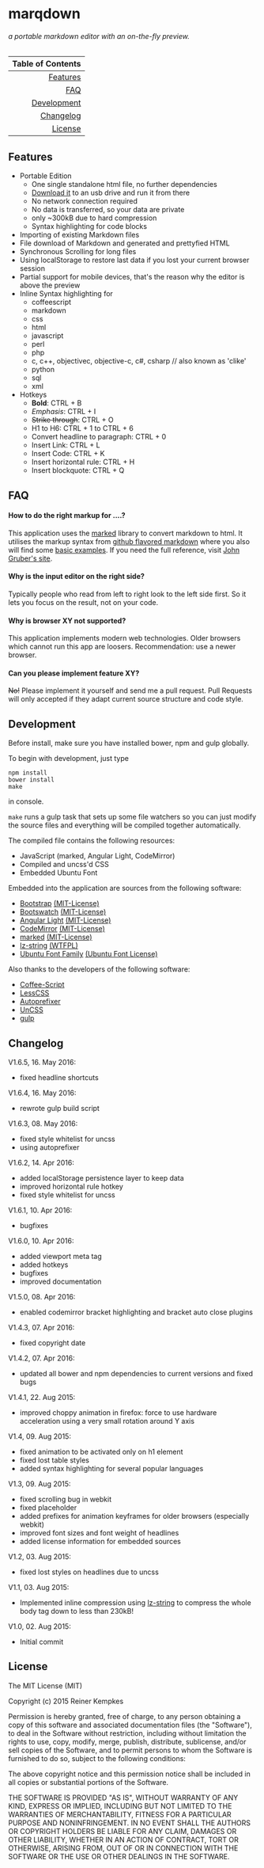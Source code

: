 # marqdown

###### a portable markdown editor with an on-the-fly preview.

|Table of Contents|
|--:|
|[Features](#features)|
|[FAQ](#faq)|
|[Development](#development)|
|[Changelog](#changelog)|
|[License](#license)|

## Features

- Portable Edition
	- One single standalone html file, no further dependencies
	- [Download it](#download-portable) to an usb drive and run it from there
	- No network connection required
	- No data is transferred, so your data are private
	- only ~300kB due to hard compression
	- Syntax highlighting for code blocks
- Importing of existing Markdown files
- File download of Markdown and generated and prettyfied HTML
- Synchronous Scrolling for long files
- Using localStorage to restore last data if you lost your current browser session
- Partial support for mobile devices, that's the reason why the editor is above the preview
- Inline Syntax highlighting for
	- coffeescript
	- markdown
	- css
	- html
	- javascript
	- perl
	- php
	- c, c++, objectivec, objective-c, c#, csharp // also known as 'clike'
	- python
	- sql
	- xml
- Hotkeys
	- **Bold**: CTRL + B
	- *Emphasis*: CTRL + I
	- ~~Strike through~~: CTRL + O
	- H1 to H6: CTRL + 1 to CTRL + 6
	- Convert headline to paragraph: CTRL + 0
	- Insert Link: CTRL + L
	- Insert Code: CTRL + K
	- Insert horizontal rule: CTRL + H
	- Insert blockquote: CTRL + Q

## FAQ

#### How to do the right markup for ....?
This application uses the [marked](https://github.com/chjj/marked) library to convert markdown to html.
It utilises the markup syntax from [github flavored markdown](https://help.github.com/articles/github-flavored-markdown/) where you also will find some [basic examples](https://help.github.com/articles/markdown-basics/).
If you need the full reference, visit [John Gruber's site](https://daringfireball.net/projects/markdown/).

#### Why is the input editor on the right side?
Typically people who read from left to right look to the left side first.
So it lets you focus on the result, not on your code.

#### Why is browser XY not supported?
This application implements modern web technologies.
Older browsers which cannot run this app are loosers.
Recommendation: use a newer browser.

#### Can you please implement feature XY?
~~No!~~
Please implement it yourself and send me a pull request.
Pull Requests will only accepted if they adapt current source structure and code style.

## Development

Before install, make sure you have installed bower, npm and gulp globally.

To begin with development, just type
```
npm install
bower install
make
```
in console.

```make``` runs a gulp task that sets up some file watchers so you can just modify the source files
and everything will be compiled together automatically.

The compiled file contains the following resources:
- JavaScript (marked, Angular Light, CodeMirror)
- Compiled and uncss'd CSS
- Embedded Ubuntu Font

Embedded into the application are sources from the following software:
- [Bootstrap](http://getbootstrap.com/) [(MIT-License)](https://github.com/twbs/bootstrap/blob/master/LICENSE)
- [Bootswatch](http://bootswatch.com/) [(MIT-License)](https://github.com/thomaspark/bootswatch/blob/gh-pages/LICENSE)
- [Angular Light](http://angularlight.org/) [(MIT-License)](https://github.com/lega911/angular-light/blob/master/LICENSE)
- [CodeMirror](http://codemirror.net/) [(MIT-License)](https://github.com/codemirror/CodeMirror/blob/master/LICENSE)
- [marked](https://github.com/chjj/marked) [(MIT-License)](https://github.com/chjj/marked/blob/master/LICENSE)
- [lz-string](https://github.com/pieroxy/lz-string) [(WTFPL)](https://github.com/pieroxy/lz-string/blob/master/LICENSE.txt)
- [Ubuntu Font Family](https://www.google.com/fonts#UsePlace:use/Collection:Ubuntu) [(Ubuntu Font License)](http://font.ubuntu.com/licence/)

Also thanks to the developers of the following software:
- [Coffee-Script](http://coffeescript.org/)
- [LessCSS](http://lesscss.org/)
- [Autoprefixer](https://github.com/postcss/autoprefixer)
- [UnCSS](https://github.com/giakki/uncss)
- [gulp](http://gulpjs.com/)

## Changelog

V1.6.5, 16. May 2016:
- fixed headline shortcuts

V1.6.4, 16. May 2016:
- rewrote gulp build script

V1.6.3, 08. May 2016:
- fixed style whitelist for uncss
- using autoprefixer

V1.6.2, 14. Apr 2016:
- added localStorage persistence layer to keep data
- improved horizontal rule hotkey
- fixed style whitelist for uncss

V1.6.1, 10. Apr 2016:
- bugfixes

V1.6.0, 10. Apr 2016:
- added viewport meta tag
- added hotkeys
- bugfixes
- improved documentation

V1.5.0, 08. Apr 2016:
- enabled codemirror bracket highlighting and bracket auto close plugins

V1.4.3, 07. Apr 2016:
- fixed copyright date

V1.4.2, 07. Apr 2016:
- updated all bower and npm dependencies to current versions and fixed bugs

V1.4.1, 22. Aug 2015:
- improved choppy animation in firefox: force to use hardware acceleration using a very small rotation around Y axis

V1.4, 09. Aug 2015:
- fixed animation to be activated only on h1 element
- fixed lost table styles
- added syntax highlighting for several popular languages

V1.3, 09. Aug 2015:
- fixed scrolling bug in webkit
- fixed placeholder
- added prefixes for animation keyframes for older browsers (especially webkit)
- improved font sizes and font weight of headlines
- added license information for embedded sources

V1.2, 03. Aug 2015:
- fixed lost styles on headlines due to uncss

V1.1, 03. Aug 2015:
- Implemented inline compression using [lz-string](https://github.com/pieroxy/lz-string) to compress the whole body tag down to less than 230kB!

V1.0, 02. Aug 2015:
- Initial commit

## License

The MIT License (MIT)

Copyright (c) 2015 Reiner Kempkes

Permission is hereby granted, free of charge, to any person obtaining a copy
of this software and associated documentation files (the "Software"), to deal
in the Software without restriction, including without limitation the rights
to use, copy, modify, merge, publish, distribute, sublicense, and/or sell
copies of the Software, and to permit persons to whom the Software is
furnished to do so, subject to the following conditions:

The above copyright notice and this permission notice shall be included in
all copies or substantial portions of the Software.

THE SOFTWARE IS PROVIDED "AS IS", WITHOUT WARRANTY OF ANY KIND, EXPRESS OR
IMPLIED, INCLUDING BUT NOT LIMITED TO THE WARRANTIES OF MERCHANTABILITY,
FITNESS FOR A PARTICULAR PURPOSE AND NONINFRINGEMENT. IN NO EVENT SHALL THE
AUTHORS OR COPYRIGHT HOLDERS BE LIABLE FOR ANY CLAIM, DAMAGES OR OTHER
LIABILITY, WHETHER IN AN ACTION OF CONTRACT, TORT OR OTHERWISE, ARISING FROM,
OUT OF OR IN CONNECTION WITH THE SOFTWARE OR THE USE OR OTHER DEALINGS IN
THE SOFTWARE.

